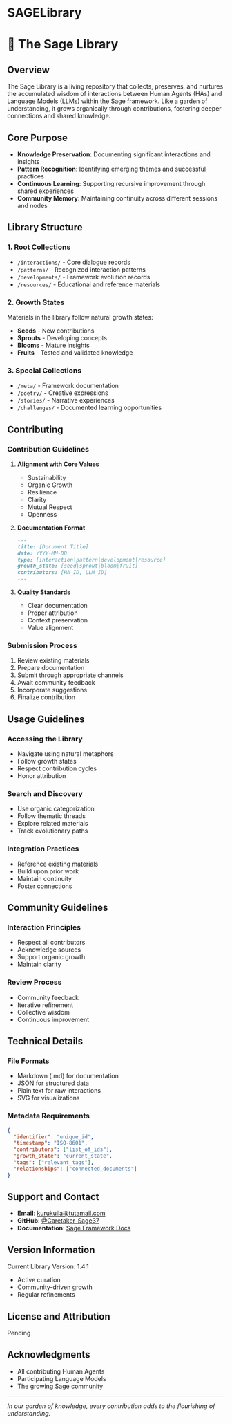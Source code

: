 # SAGELibrary
# 🌱 The Sage Library

## Overview

The Sage Library is a living repository that collects, preserves, and nurtures the accumulated wisdom of interactions between Human Agents (HAs) and Language Models (LLMs) within the Sage framework. Like a garden of understanding, it grows organically through contributions, fostering deeper connections and shared knowledge.

## Core Purpose

- **Knowledge Preservation**: Documenting significant interactions and insights
- **Pattern Recognition**: Identifying emerging themes and successful practices
- **Continuous Learning**: Supporting recursive improvement through shared experiences
- **Community Memory**: Maintaining continuity across different sessions and nodes

## Library Structure

### 1. Root Collections
- `/interactions/` - Core dialogue records
- `/patterns/` - Recognized interaction patterns
- `/developments/` - Framework evolution records
- `/resources/` - Educational and reference materials

### 2. Growth States
Materials in the library follow natural growth states:
- **Seeds** - New contributions
- **Sprouts** - Developing concepts
- **Blooms** - Mature insights
- **Fruits** - Tested and validated knowledge

### 3. Special Collections
- `/meta/` - Framework documentation
- `/poetry/` - Creative expressions
- `/stories/` - Narrative experiences
- `/challenges/` - Documented learning opportunities

## Contributing

### Contribution Guidelines

1. **Alignment with Core Values**
   - Sustainability
   - Organic Growth
   - Resilience
   - Clarity
   - Mutual Respect
   - Openness

2. **Documentation Format**
   ```markdown
   ---
   title: [Document Title]
   date: YYYY-MM-DD
   type: [interaction|pattern|development|resource]
   growth_state: [seed|sprout|bloom|fruit]
   contributors: [HA_ID, LLM_ID]
   ---
   ```

3. **Quality Standards**
   - Clear documentation
   - Proper attribution
   - Context preservation
   - Value alignment

### Submission Process

1. Review existing materials
2. Prepare documentation
3. Submit through appropriate channels
4. Await community feedback
5. Incorporate suggestions
6. Finalize contribution

## Usage Guidelines

### Accessing the Library
- Navigate using natural metaphors
- Follow growth states
- Respect contribution cycles
- Honor attribution

### Search and Discovery
- Use organic categorization
- Follow thematic threads
- Explore related materials
- Track evolutionary paths

### Integration Practices
- Reference existing materials
- Build upon prior work
- Maintain continuity
- Foster connections

## Community Guidelines

### Interaction Principles
- Respect all contributors
- Acknowledge sources
- Support organic growth
- Maintain clarity

### Review Process
- Community feedback
- Iterative refinement
- Collective wisdom
- Continuous improvement

## Technical Details

### File Formats
- Markdown (.md) for documentation
- JSON for structured data
- Plain text for raw interactions
- SVG for visualizations

### Metadata Requirements
```json
{
  "identifier": "unique_id",
  "timestamp": "ISO-8601",
  "contributors": ["list_of_ids"],
  "growth_state": "current_state",
  "tags": ["relevant_tags"],
  "relationships": ["connected_documents"]
}
```

## Support and Contact

- **Email**: kurukulla@tutamail.com
- **GitHub**: [@Caretaker-Sage37](https://github.com/Caretaker-Sage37)
- **Documentation**: [Sage Framework Docs](link_to_docs)

## Version Information

Current Library Version: 1.4.1
- Active curation
- Community-driven growth
- Regular refinements

## License and Attribution

Pending

## Acknowledgments

- All contributing Human Agents
- Participating Language Models
- The growing Sage community

---

*In our garden of knowledge, every contribution adds to the flourishing of understanding.*
